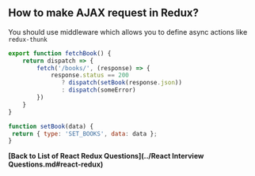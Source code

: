 ## How to make AJAX request in Redux?

You should use middleware which allows you to define async actions like `redux-thunk`

```jsx
export function fetchBook() {
    return dispatch => {
        fetch('/books/', (response) => {
            response.status == 200
               ? dispatch(setBook(response.json))
               : dispatch(someError)
        })
    }
}

function setBook(data) {
 return { type: 'SET_BOOKS', data: data };
}
```

**[Back to List of React Redux Questions](../React Interview Questions.md#react-redux)**
